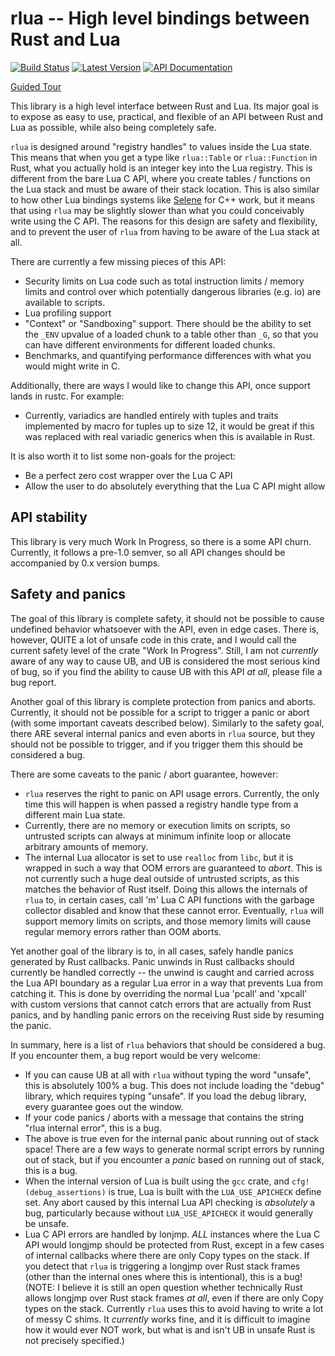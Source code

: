 # rlua -- High level bindings between Rust and Lua

[![Build Status](https://travis-ci.org/chucklefish/rlua.svg?branch=master)](https://travis-ci.org/chucklefish/rlua)
[![Latest Version](https://img.shields.io/crates/v/rlua.svg)](https://crates.io/crates/rlua)
[![API Documentation](https://docs.rs/rlua/badge.svg)](https://docs.rs/rlua)

[Guided Tour](examples/guided_tour.rs)

This library is a high level interface between Rust and Lua.  Its major goal is
to expose as easy to use, practical, and flexible of an API between Rust and Lua
as possible, while also being completely safe.

`rlua` is designed around "registry handles" to values inside the Lua state.
This means that when you get a type like `rlua::Table` or `rlua::Function` in
Rust, what you actually hold is an integer key into the Lua registry.  This is
different from the bare Lua C API, where you create tables / functions on the
Lua stack and must be aware of their stack location.  This is also similar to
how other Lua bindings systems like
[Selene](https://github.com/jeremyong/Selene) for C++ work, but it means that
using `rlua` may be slightly slower than what you could conceivably write using
the C API.  The reasons for this design are safety and flexibility, and to
prevent the user of `rlua` from having to be aware of the Lua stack at all.

There are currently a few missing pieces of this API:

  * Security limits on Lua code such as total instruction limits / memory limits
    and control over which potentially dangerous libraries (e.g. io) are
    available to scripts.
  * Lua profiling support
  * "Context" or "Sandboxing" support.  There should be the ability to set the
    `_ENV` upvalue of a loaded chunk to a table other than `_G`, so that you can
    have different environments for different loaded chunks.
  * Benchmarks, and quantifying performance differences with what you would
    might write in C.

Additionally, there are ways I would like to change this API, once support lands
in rustc.  For example:

  * Currently, variadics are handled entirely with tuples and traits implemented
    by macro for tuples up to size 12, it would be great if this was replaced
    with real variadic generics when this is available in Rust.

It is also worth it to list some non-goals for the project:

  * Be a perfect zero cost wrapper over the Lua C API
  * Allow the user to do absolutely everything that the Lua C API might allow

## API stability

This library is very much Work In Progress, so there is a some API churn.
Currently, it follows a pre-1.0 semver, so all API changes should be accompanied
by 0.x version bumps.

## Safety and panics

The goal of this library is complete safety, it should not be possible to cause
undefined behavior whatsoever with the API, even in edge cases.  There is,
however, QUITE a lot of unsafe code in this crate, and I would call the current
safety level of the crate "Work In Progress".  Still, I am not *currently* aware
of any way to cause UB, and UB is considered the most serious kind of bug, so if
you find the ability to cause UB with this API *at all*, please file a bug
report.

Another goal of this library is complete protection from panics and aborts.
Currently, it should not be possible for a script to trigger a panic or abort
(with some important caveats described below).  Similarly to the safety goal,
there ARE several internal panics and even aborts in `rlua` source, but they
should not be possible to trigger, and if you trigger them this should be
considered a bug.

There are some caveats to the panic / abort guarantee, however:

  * `rlua` reserves the right to panic on API usage errors.  Currently, the only
    time this will happen is when passed a registry handle type from a different
    main Lua state.
  * Currently, there are no memory or execution limits on scripts, so untrusted
    scripts can always at minimum infinite loop or allocate arbitrary amounts of
    memory.
  * The internal Lua allocator is set to use `realloc` from `libc`, but it is
    wrapped in such a way that OOM errors are guaranteed to *abort*.  This is
    not currently such a huge deal outside of untrusted scripts, as this matches
    the behavior of Rust itself.  Doing this allows the internals of `rlua` to,
    in certain cases, call 'm' Lua C API functions with the garbage collector
    disabled and know that these cannot error.  Eventually, `rlua` will support
    memory limits on scripts, and those memory limits will cause regular memory
    errors rather than OOM aborts.

Yet another goal of the library is to, in all cases, safely handle panics
generated by Rust callbacks.  Panic unwinds in Rust callbacks should currently
be handled correctly -- the unwind is caught and carried across the Lua API
boundary as a regular Lua error in a way that prevents Lua from catching it.
This is done by overriding the normal Lua 'pcall' and 'xpcall' with custom
versions that cannot catch errors that are actually from Rust panics, and by
handling panic errors on the receiving Rust side by resuming the panic.

In summary, here is a list of `rlua` behaviors that should be considered a bug.
If you encounter them, a bug report would be very welcome:

  * If you can cause UB at all with `rlua` without typing the word "unsafe",
    this is absolutely 100% a bug.  This does not include loading the "debug"
    library, which requires typing "unsafe".  If you load the debug library,
    every guarantee goes out the window.
  * If your code panics / aborts with a message that contains the string "rlua
    internal error", this is a bug.
  * The above is true even for the internal panic about running out of stack
    space!  There are a few ways to generate normal script errors by running out
    of stack, but if you encounter a *panic* based on running out of stack, this
    is a bug.
  * When the internal version of Lua is built using the `gcc` crate, and
    `cfg!(debug_assertions)` is true, Lua is built with the `LUA_USE_APICHECK`
    define set.  Any abort caused by this internal Lua API checking is
    *absolutely* a bug, particularly because without `LUA_USE_APICHECK` it would
    generally be unsafe.
  * Lua C API errors are handled by lonjmp.  *ALL* instances where the Lua C API
    would longjmp should be protected from Rust, except in a few cases of
    internal callbacks where there are only Copy types on the stack.  If you
    detect that `rlua` is triggering a longjmp over Rust stack frames (other
    than the internal ones where this is intentional), this is a bug!  (NOTE: I
    believe it is still an open question whether technically Rust allows longjmp
    over Rust stack frames *at all*, even if there are only Copy types on the
    stack.  Currently `rlua` uses this to avoid having to write a lot of messy C
    shims.  It *currently* works fine, and it is difficult to imagine how it
    would ever NOT work, but what is and isn't UB in unsafe Rust is not
    precisely specified.)
